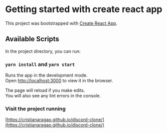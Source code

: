 # Getting started with create react app

This project was bootstrapped with [Create React App](https://github.com/facebook/create-react-app).

## Available Scripts

In the project directory, you can run:

### `yarn install` and `yarn start`

Runs the app in the development mode.\
Open [http://localhost:3000](http://localhost:3000) to view it in the browser.

The page will reload if you make edits.\
You will also see any lint errors in the console.

### Visit the project running

[https://cristianaragao.github.io/discord-clone/](https://cristianaragao.github.io/discord-clone/)
